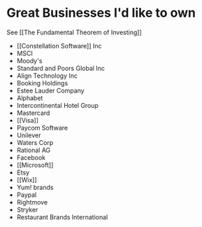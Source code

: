 # Great Businesses I'd like to own
See [[The Fundamental Theorem of Investing]]

- [[Constellation Software]] Inc
- MSCI
- Moody's
- Standard and Poors Global Inc
- Align Technology Inc
- Booking Holdings
- Estee Lauder Company
- Alphabet
- Intercontinental Hotel Group
- Mastercard
- [[Visa]]
- Paycom Software
- Unilever
- Waters Corp
- Rational AG
- Facebook
- [[Microsoft]]
- Etsy
- [[Wix]] 
- Yum! brands
- Paypal
- Rightmove
- Stryker
- Restaurant Brands International








